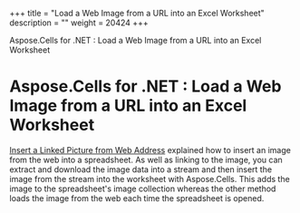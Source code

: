 +++
title = "Load a Web Image from a URL into an Excel Worksheet" 
description = "" 
weight = 20424 
+++

Aspose.Cells for .NET : Load a Web Image from a URL into an Excel Worksheet  

# Aspose.Cells for .NET : Load a Web Image from a URL into an Excel Worksheet


[Insert a Linked Picture from Web Address](https://docs2.aspose.com/cells/net/developerguide/technicalarticles/asposecellsgeneral/managingworkbooksandworksheets/insert+a+linked+picture+from+web+address) explained how to insert an image from the web into a spreadsheet. As well as linking to the image, you can extract and download the image data into a stream and then insert the image from the stream into the worksheet with Aspose.Cells. This adds the image to the spreadsheet's image collection whereas the other method loads the image from the web each time the spreadsheet is opened.

  
  

